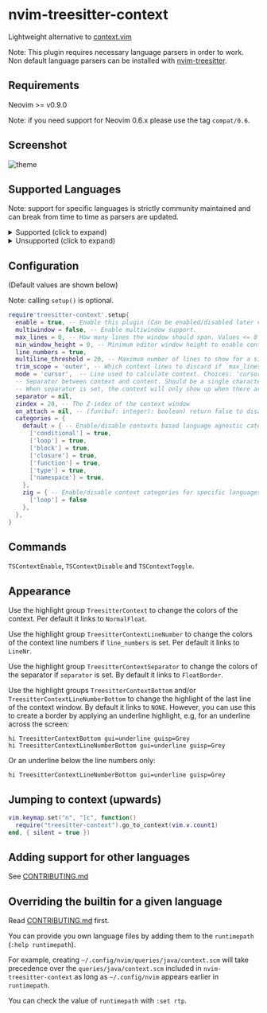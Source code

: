 # nvim-treesitter-context

Lightweight alternative to [context.vim](https://github.com/wellle/context.vim)

Note: This plugin requires necessary language parsers in order to work. Non default
language parsers can be installed with [nvim-treesitter](https://github.com/nvim-treesitter/nvim-treesitter).

## Requirements

Neovim >= v0.9.0

Note: if you need support for Neovim 0.6.x please use the tag `compat/0.6`.

## Screenshot

![theme](./static/demo.gif)

## Supported Languages

Note: support for specific languages is strictly community maintained and can break from time to time as parsers are updated.

<details>
<summary>Supported (click to expand)</summary

  - [x] `org`
  - [x] `ada`
  - [x] `apex`
  - [x] `bash`
  - [x] `c`
  - [x] `c_sharp`
  - [x] `capnp`
  - [x] `clojure`
  - [x] `cmake`
  - [x] `cpp`
  - [x] `css`
  - [x] `cuda`
  - [x] `cue`
  - [x] `d`
  - [x] `dart`
  - [x] `devicetree`
  - [x] `diff`
  - [x] `elixir`
  - [x] `elm`
  - [x] `enforce`
  - [x] `fennel`
  - [x] `fish`
  - [x] `fortran`
  - [x] `gdscript`
  - [x] `glimmer`
  - [x] `glsl`
  - [x] `go`
  - [x] `graphql`
  - [x] `groovy`
  - [x] `haskell`
  - [x] `html`
  - [x] `ini`
  - [x] `janet_simple`
  - [x] `java`
  - [x] `javascript`
  - [x] `json`
  - [x] `jsonnet`
  - [x] `julia`
  - [x] `kdl`
  - [x] `latex`
  - [x] `liquidsoap`
  - [x] `lua`
  - [x] `make`
  - [x] `markdown`
  - [x] `matlab`
  - [x] `nim`
  - [x] `nix`
  - [x] `norg`
  - [x] `nu`
  - [x] `objdump`
  - [x] `ocaml`
  - [x] `ocaml_interface`
  - [x] `odin`
  - [x] `php`
  - [x] `php_only`
  - [x] `prisma`
  - [x] `proto`
  - [x] `python`
  - [x] `r`
  - [x] `ruby`
  - [x] `rust`
  - [x] `scala`
  - [x] `scss`
  - [x] `smali`
  - [x] `solidity`
  - [x] `starlark`
  - [x] `svelte`
  - [x] `swift`
  - [x] `tact`
  - [x] `tcl`
  - [x] `teal`
  - [x] `templ`
  - [x] `terraform`
  - [x] `toml`
  - [x] `tsx`
  - [x] `typescript`
  - [x] `typoscript`
  - [x] `typst`
  - [x] `usd`
  - [x] `verilog`
  - [x] `vhdl`
  - [x] `vim`
  - [x] `vue`
  - [x] `xml`
  - [x] `yaml`
  - [x] `yang`
  - [x] `zig`

</details>

<details>
<summary>Unsupported (click to expand)</summary

  - [ ] `agda`
  - [ ] `angular`
  - [ ] `arduino`
  - [ ] `asm`
  - [ ] `astro`
  - [ ] `authzed`
  - [ ] `awk`
  - [ ] `bass`
  - [ ] `beancount`
  - [ ] `bibtex`
  - [ ] `bicep`
  - [ ] `bitbake`
  - [ ] `blueprint`
  - [ ] `bp`
  - [ ] `cairo`
  - [ ] `chatito`
  - [ ] `circom`
  - [ ] `comment`
  - [ ] `commonlisp`
  - [ ] `cooklang`
  - [ ] `corn`
  - [ ] `cpon`
  - [ ] `csv`
  - [ ] `cylc`
  - [ ] `desktop`
  - [ ] `dhall`
  - [ ] `disassembly`
  - [ ] `djot`
  - [ ] `dockerfile`
  - [ ] `dot`
  - [ ] `doxygen`
  - [ ] `dtd`
  - [ ] `earthfile`
  - [ ] `ebnf`
  - [ ] `editorconfig`
  - [ ] `eds`
  - [ ] `eex`
  - [ ] `elsa`
  - [ ] `elvish`
  - [ ] `embedded_template`
  - [ ] `erlang`
  - [ ] `facility`
  - [ ] `faust`
  - [ ] `fidl`
  - [ ] `firrtl`
  - [ ] `foam`
  - [ ] `forth`
  - [ ] `fsh`
  - [ ] `fsharp`
  - [ ] `func`
  - [ ] `fusion`
  - [ ] `gap`
  - [ ] `gaptst`
  - [ ] `gdshader`
  - [ ] `git_config`
  - [ ] `git_rebase`
  - [ ] `gitattributes`
  - [ ] `gitcommit`
  - [ ] `gitignore`
  - [ ] `gleam`
  - [ ] `glimmer_javascript`
  - [ ] `glimmer_typescript`
  - [ ] `gn`
  - [ ] `gnuplot`
  - [ ] `goctl`
  - [ ] `godot_resource`
  - [ ] `gomod`
  - [ ] `gosum`
  - [ ] `gotmpl`
  - [ ] `gowork`
  - [ ] `gpg`
  - [ ] `gren`
  - [ ] `gstlaunch`
  - [ ] `hack`
  - [ ] `hare`
  - [ ] `haskell_persistent`
  - [ ] `hcl`
  - [ ] `heex`
  - [ ] `helm`
  - [ ] `hjson`
  - [ ] `hlsl`
  - [ ] `hlsplaylist`
  - [ ] `hocon`
  - [ ] `hoon`
  - [ ] `htmldjango`
  - [ ] `http`
  - [ ] `hurl`
  - [ ] `hyprlang`
  - [ ] `idl`
  - [ ] `idris`
  - [ ] `inko`
  - [ ] `ipkg`
  - [ ] `ispc`
  - [ ] `jinja`
  - [ ] `jinja_inline`
  - [ ] `jq`
  - [ ] `jsdoc`
  - [ ] `json5`
  - [ ] `jsonc`
  - [ ] `just`
  - [ ] `kconfig`
  - [ ] `kotlin`
  - [ ] `koto`
  - [ ] `kusto`
  - [ ] `lalrpop`
  - [ ] `ledger`
  - [ ] `leo`
  - [ ] `linkerscript`
  - [ ] `liquid`
  - [ ] `llvm`
  - [ ] `luadoc`
  - [ ] `luap`
  - [ ] `luau`
  - [ ] `m68k`
  - [ ] `markdown_inline`
  - [ ] `menhir`
  - [ ] `mermaid`
  - [ ] `meson`
  - [ ] `mlir`
  - [ ] `muttrc`
  - [ ] `nasm`
  - [ ] `nginx`
  - [ ] `nickel`
  - [ ] `nim_format_string`
  - [ ] `ninja`
  - [ ] `nqc`
  - [ ] `objc`
  - [ ] `ocamllex`
  - [ ] `pascal`
  - [ ] `passwd`
  - [ ] `pem`
  - [ ] `perl`
  - [ ] `phpdoc`
  - [ ] `pioasm`
  - [ ] `po`
  - [ ] `pod`
  - [ ] `poe_filter`
  - [ ] `pony`
  - [ ] `powershell`
  - [ ] `printf`
  - [ ] `problog`
  - [ ] `prolog`
  - [ ] `promql`
  - [ ] `properties`
  - [ ] `prql`
  - [ ] `psv`
  - [ ] `pug`
  - [ ] `puppet`
  - [ ] `purescript`
  - [ ] `pymanifest`
  - [ ] `ql`
  - [ ] `qmldir`
  - [ ] `qmljs`
  - [ ] `query`
  - [ ] `racket`
  - [ ] `ralph`
  - [ ] `rasi`
  - [ ] `razor`
  - [ ] `rbs`
  - [ ] `re2c`
  - [ ] `readline`
  - [ ] `regex`
  - [ ] `rego`
  - [ ] `requirements`
  - [ ] `rescript`
  - [ ] `rnoweb`
  - [ ] `robot`
  - [ ] `robots`
  - [ ] `roc`
  - [ ] `ron`
  - [ ] `rst`
  - [ ] `runescript`
  - [ ] `scfg`
  - [ ] `scheme`
  - [ ] `sflog`
  - [ ] `slang`
  - [ ] `slim`
  - [ ] `slint`
  - [ ] `smithy`
  - [ ] `snakemake`
  - [ ] `soql`
  - [ ] `sosl`
  - [ ] `sourcepawn`
  - [ ] `sparql`
  - [ ] `sql`
  - [ ] `squirrel`
  - [ ] `ssh_config`
  - [ ] `strace`
  - [ ] `styled`
  - [ ] `supercollider`
  - [ ] `superhtml`
  - [ ] `surface`
  - [ ] `sway`
  - [ ] `sxhkdrc`
  - [ ] `systemtap`
  - [ ] `t32`
  - [ ] `tablegen`
  - [ ] `textproto`
  - [ ] `thrift`
  - [ ] `tiger`
  - [ ] `tlaplus`
  - [ ] `tmux`
  - [ ] `todotxt`
  - [ ] `tsv`
  - [ ] `turtle`
  - [ ] `twig`
  - [ ] `typespec`
  - [ ] `udev`
  - [ ] `ungrammar`
  - [ ] `unison`
  - [ ] `uxntal`
  - [ ] `v`
  - [ ] `vala`
  - [ ] `vento`
  - [ ] `vhs`
  - [ ] `vimdoc`
  - [ ] `vrl`
  - [ ] `wgsl`
  - [ ] `wgsl_bevy`
  - [ ] `wing`
  - [ ] `wit`
  - [ ] `xcompose`
  - [ ] `xresources`
  - [ ] `yuck`
  - [ ] `zathurarc`
  - [ ] `ziggy`
  - [ ] `ziggy_schema`

</details>

## Configuration

(Default values are shown below)

Note: calling `setup()` is optional.

```lua
require'treesitter-context'.setup{
  enable = true, -- Enable this plugin (Can be enabled/disabled later via commands)
  multiwindow = false, -- Enable multiwindow support.
  max_lines = 0, -- How many lines the window should span. Values <= 0 mean no limit.
  min_window_height = 0, -- Minimum editor window height to enable context. Values <= 0 mean no limit.
  line_numbers = true,
  multiline_threshold = 20, -- Maximum number of lines to show for a single context
  trim_scope = 'outer', -- Which context lines to discard if `max_lines` is exceeded. Choices: 'inner', 'outer'
  mode = 'cursor',  -- Line used to calculate context. Choices: 'cursor', 'topline'
  -- Separator between context and content. Should be a single character string, like '-'.
  -- When separator is set, the context will only show up when there are at least 2 lines above cursorline.
  separator = nil,
  zindex = 20, -- The Z-index of the context window
  on_attach = nil, -- (fun(buf: integer): boolean) return false to disable attaching
  categories = {
    default = { -- Enable/disable contexts based language agnostic categories
      ['conditional'] = true,
      ['loop'] = true,
      ['block'] = true,
      ['closure'] = true,
      ['function'] = true,
      ['type'] = true,
      ['namespace'] = true,
    },
    zig = { -- Enable/disable context categories for specific languages
      ['loop'] = false
    },
  },
}
```

## Commands

`TSContextEnable`, `TSContextDisable` and `TSContextToggle`.

## Appearance

Use the highlight group `TreesitterContext` to change the colors of the
context. Per default it links to `NormalFloat`.

Use the highlight group `TreesitterContextLineNumber` to change the colors of the
context line numbers if `line_numbers` is set. Per default it links to `LineNr`.

Use the highlight group `TreesitterContextSeparator` to change the colors of the
separator if `separator` is set. By default it links to `FloatBorder`.

Use the highlight groups `TreesitterContextBottom` and/or
`TreesitterContextLineNumberBottom` to change the highlight of the last line of
the context window. By default it links to `NONE`.
However, you can use this to create a border by applying an underline highlight, e.g,
for an underline across the screen:

```vim
hi TreesitterContextBottom gui=underline guisp=Grey
hi TreesitterContextLineNumberBottom gui=underline guisp=Grey
```

Or an underline below the line numbers only:

```vim
hi TreesitterContextLineNumberBottom gui=underline guisp=Grey
```

## Jumping to context (upwards)

```lua
vim.keymap.set("n", "[c", function()
  require("treesitter-context").go_to_context(vim.v.count1)
end, { silent = true })
```

## Adding support for other languages

See [CONTRIBUTING.md](CONTRIBUTING.md)

## Overriding the builtin for a given language

Read [CONTRIBUTING.md](CONTRIBUTING.md) first.

You can provide you own language files by adding them to the
`runtimepath` (`:help runtimepath`).

For example, creating `~/.config/nvim/queries/java/context.scm` will take
precedence over the `queries/java/context.scm` included in `nvim-treesitter-context`
as long as `~/.config/nvim` appears earlier in  `runtimepath`.

You can check the value of `runtimepath` with `:set rtp`.
